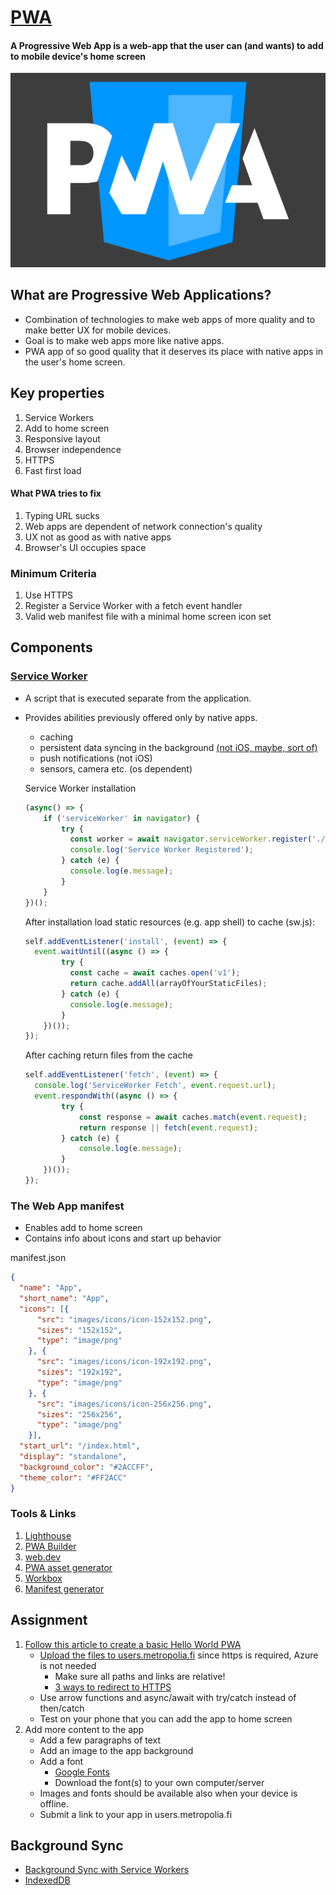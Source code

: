 # [PWA](https://developer.mozilla.org/en-US/docs/Web/Progressive_web_apps)
#### A Progressive Web App is a web-app that the user can (and wants) to add to mobile device's home screen
![PWA](images/pwa.png)

## What are Progressive Web Applications?
* Combination of technologies to make web apps of more quality and to make better UX for mobile devices.
* Goal is to make web apps more like native apps.
* PWA app of so good quality that it deserves its place with native apps in the user's home screen.

## Key properties
1. Service Workers
2. Add to home screen
3. Responsive layout
4. Browser independence
5. HTTPS
6. Fast first load

#### What PWA tries to fix
1. Typing URL sucks
2. Web apps are dependent of network connection's quality
3. UX not as good as with native apps
4. Browser's UI occupies space

### Minimum Criteria
1. Use HTTPS
2. Register a Service Worker with a fetch event handler
3. Valid web manifest file with a minimal home screen icon set

## Components

### [Service Worker](https://developer.mozilla.org/en-US/docs/Web/API/Service_Worker_API)
* A script that is executed separate from the application.
* Provides abilities previously offered only by native apps.
  * caching
  * persistent data syncing in the background [(not iOS, maybe, sort of)](https://medium.com/@firt/iphone-11-ipados-and-ios-13-for-pwas-and-web-development-5d5d9071cc49)
  * push notifications (not iOS)
  * sensors, camera etc. (os dependent)
  
  Service Worker installation
  ```javascript
  (async() => {
      if ('serviceWorker' in navigator) {
          try {
            const worker = await navigator.serviceWorker.register('./sw.js');
            console.log('Service Worker Registered');
          } catch (e) {
            console.log(e.message);
          }
      }
  })();
  ```
  
  After installation load static resources (e.g. app shell) to cache (sw.js):
  ```javascript
  self.addEventListener('install', (event) => {
    event.waitUntil((async () => {
          try {
            const cache = await caches.open('v1');
            return cache.addAll(arrayOfYourStaticFiles);
          } catch (e) {
            console.log(e.message);
          }
      })());
  });
  ```
  After caching return files from the cache
  ```javascript
  self.addEventListener('fetch', (event) => {
    console.log('ServiceWorker Fetch', event.request.url);
    event.respondWith((async () => {
          try {
              const response = await caches.match(event.request);
              return response || fetch(event.request);
          } catch (e) {
              console.log(e.message);
          }
      })());
  });
  ``` 
 
### The Web App manifest
* Enables add to home screen
* Contains info about icons and start up behavior

manifest.json
```json
{
  "name": "App",
  "short_name": "App",
  "icons": [{
      "src": "images/icons/icon-152x152.png",
      "sizes": "152x152",
      "type": "image/png"
    }, {
      "src": "images/icons/icon-192x192.png",
      "sizes": "192x192",
      "type": "image/png"
    }, {
      "src": "images/icons/icon-256x256.png",
      "sizes": "256x256",
      "type": "image/png"
    }],
  "start_url": "/index.html",
  "display": "standalone",
  "background_color": "#2ACCFF",
  "theme_color": "#FF2ACC"
}
```

### Tools & Links
1. [Lighthouse](https://developers.google.com/web/tools/lighthouse/)
2. [PWA Builder](https://www.pwabuilder.com/)
3. [web.dev](https://web.dev/progressive-web-apps/)
4. [PWA asset generator](https://www.npmjs.com/package/pwa-asset-generator)
5. [Workbox](https://developer.chrome.com/docs/workbox/)
6. [Manifest generator](https://www.simicart.com/manifest-generator.html/)

## Assignment
1. [Follow this article to create a basic Hello World PWA](https://medium.com/james-johnson/a-simple-progressive-web-app-tutorial-f9708e5f2605)
   * [Upload the files to users.metropolia.fi](https://www.youtube.com/watch?v=CDXEu4piXRA&list=PLKenVLUxjmH-y89AiiI2xcXDy5QG83D4K&index=7&ab_channel=IlkkaKylm%C3%A4niemi-Metropolia) since https is required, Azure is not needed
     * Make sure all paths and links are relative!
     * [3 ways to redirect to HTTPS](https://www.eukhost.com/kb/3-simple-ways-to-redirect-a-website-from-http-to-https/)
   * Use arrow functions and async/await with try/catch instead of then/catch
   * Test on your phone that you can add the app to home screen
2. Add more content to the app
   * Add a few paragraphs of text
   * Add an image to the app background
   * Add a font
      * [Google Fonts](https://fonts.google.com/)
      * Download the font(s) to your own computer/server
   * Images and fonts should be available also when your device is offline.
   * Submit a link to your app in users.metropolia.fi
   
   
## Background Sync
* [Background Sync with Service Workers](https://davidwalsh.name/background-sync)
* [IndexedDB](https://developer.mozilla.org/en-US/docs/Web/API/IndexedDB_API/Using_IndexedDB)
